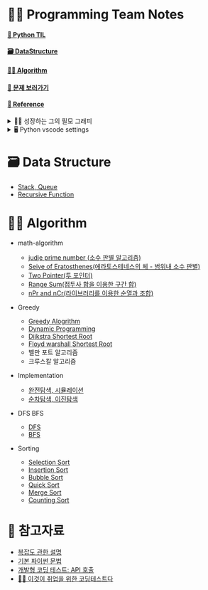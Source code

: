# 👨‍💻 Programming Team Notes



#### [📔 Python TIL](https://github.com/dongwoodev/Programming-Team-Notes/wiki)
#### [🗃️ DataStructure](https://github.com/dongwoodev/Programming-Team-Notes#%EF%B8%8F-data-structure)
#### [👨‍💻 Algorithm](https://github.com/dongwoodev/Programming-Team-Notes#-algorithm-1)
#### [📄 문제 보러가기](https://github.com/dongwoodev/Programming-Team-Notes/issues)
####  [📌 Reference](https://github.com/dongwoodev/Programming-Team-Notes#-참고자료)

<details>
<summary> 👨‍💻 성장하는 그의 필모 그래피</summary>
<h4>프로그래머스에서 코딩테스트 입문 100문제를 풀었다고 주신 머쓱이 스탬프</h4>
<img width="281" alt="Screenshot 2023-04-18 at 12 41 03" src="https://user-images.githubusercontent.com/55238671/232665627-d747b41a-4608-4b82-88ce-260148ab2631.png"> 

<h4>PCCE(코딩 필수 역량) Python3 Lv4/Lv4 등급을 달성했어요.</h4>

![ic-pcce-lv4-f5f22bf0](https://user-images.githubusercontent.com/55238671/233020425-419f46c6-6f4f-4825-8112-6e911b8fe6fc.png)

</details>

<details>
<summary> 🖥️ Python vscode settings </summary>
<h4> 디버깅 및  실행 단축키</h4>
<li> 디버깅 단축키  : cmd + shift + d </li>
<li> 시간  측정 : time python3 파이썬.py </li>

<h4> 리눅스 명령어로 테스트 파일 만들기 </h4>

1. 디버킹 아이콘 → `launch.json` 파일 만들기
2. 메인 디렉토리에 input, output 파일, main.py 파일을 만들기
3. launch.json 에 input을 통해 output을 내보내는 방식으로 리눅스 명령어 조절하기 `"args" : ["<", "input.txt", ">", "output.txt"]`
</details>

# 🗃️ Data Structure
- [Stack, Queue](https://github.com/dongwoodev/Programming-Team-Notes/blob/Python/data-structure/stack_queue.md)
- [Recursive Function](https://github.com/dongwoodev/Programming-Team-Notes/blob/Python/data-structure/recursive_function.md)


# 👨‍💻 Algorithm

- math-algorithm
  - [judje prime number (소수 판별 알고리즘)](https://github.com/dongwoodev/Programming-Team-Notes/blob/Python/math-algorithm/judge_prime_number.md)
  - [Seive of Eratosthenes(에라토스테네스의 체 - 범위내 소수 판별)](https://github.com/dongwoodev/Programming-Team-Notes/blob/Python/math-algorithm/sieve_of_eratosthenes.md)
  - [Two Pointer(투 포인터)](https://github.com/dongwoodev/Programming-Team-Notes/blob/Python/math-algorithm/two-pointer.md)
  - [Range Sum(접두사 합을 이용한 구간 합)](https://github.com/dongwoodev/Programming-Team-Notes/blob/Python/math-algorithm/range_sum.md)
  - [nPr and nCr(라이브러리를 이용한 순열과 조합)](https://github.com/dongwoodev/Programming-Team-Notes/blob/Python/math-algorithm/itertools.md)
- Greedy
  - [Greedy Alogrithm](https://github.com/dongwoodev/Programming-Team-Notes/blob/Python/greedy/greedy.md)
  - [Dynamic Programming](https://github.com/dongwoodev/Programming-Team-Notes/blob/Python/implementation/dynamic.md)
  - [Dijkstra Shortest Root](https://github.com/dongwoodev/Programming-Team-Notes/blob/Python/shortest_root/dijkstra.md)
  - [Floyd warshall Shortest Root](https://github.com/dongwoodev/Programming-Team-Notes/blob/Python/shortest_root/floyd-warshall.md)
  - 벨만 포트 알고리즘
  - 크루스칼 알고리즘

- Implementation
  - [완전탐색, 시뮬레이션](https://github.com/dongwoodev/Programming-Team-Notes/blob/Python/implementation/implementation.md)
  - [순차탐색, 이진탐색](https://github.com/dongwoodev/Programming-Team-Notes/blob/Python/implementation/search.md)

- DFS BFS
  - [DFS](https://github.com/dongwoodev/Programming-Team-Notes/blob/Python/dfs_bfs/dfs_bfs.md#dfs-depth-first-search)
  - [BFS](https://github.com/dongwoodev/Programming-Team-Notes/blob/Python/dfs_bfs/dfs_bfs.md#bfs-breadth-first-search)
- Sorting
  - [Selection Sort](https://github.com/dongwoodev/Programming-Team-Notes/blob/Python/sorting/sorting.md#선택-정렬)
  - [Insertion Sort](https://github.com/dongwoodev/Programming-Team-Notes/blob/Python/sorting/sorting.md#삽입-정렬)
  - [Bubble Sort](https://github.com/dongwoodev/Programming-Team-Notes/blob/Python/sorting/sorting.md#버블-정렬)
  - [Quick Sort](https://github.com/dongwoodev/Programming-Team-Notes/blob/Python/sorting/sorting.md#퀵-정렬)
  - [Merge Sort](https://github.com/dongwoodev/Programming-Team-Notes/blob/Python/sorting/sorting.md#병합-정렬)
  - [Counting Sort](https://github.com/dongwoodev/Programming-Team-Notes/blob/Python/sorting/sorting.md#계수-정렬)

# 📌 참고자료
- [복잡도 관한 설명](https://github.com/dongwoodev/devStudy/blob/main/data_structure/complexity.md)
- [기본 파이썬 문법](https://github.com/dongwoodev/Programming-Team-Notes/blob/Python/Pythoncode.ipynb)
- [개발형 코딩 테스트: API 호출](https://github.com/dongwoodev/Programming-Team-Notes/blob/Python/pythonapi.md)
- [👨‍💻 이것이 취업을 위한 코딩테스트다](https://github.com/ndb796/python-for-coding-test)


